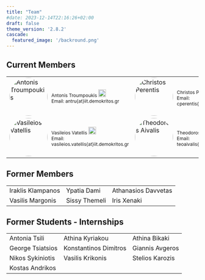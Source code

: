 ```yaml
---
title: "Team"
#date: 2023-12-14T22:16:26+02:00
draft: false
theme_version: '2.8.2'
cascade:
  featured_image: '/backround.png'
---
```


## Current Members

<table>
  <tr>
    <td>
      <div style="display: flex; align-items: center;">
        <img src="/antru.png" alt="Antonis Troumpoukis" style="width:100px; height:100px; margin-right: 10px; border-radius: 50%;">
        <div style="font-size: 12px;">
          Antonis Troumpoukis
          <a href="https://www.linkedin.com/in/antonis-troumpoukis-a8755864/">
            <img src="/linkedin.png" alt="LinkedIn" style="width:20px; height:20px;">
          </a><br>
          Email: antru{at}iit.demokritos.gr
        </div>
      </div>
    </td>
    <td>
      <div style="display: flex; align-items: center;">
        <img src="/default.png" alt="Christos Perentis" style="width:100px; height:100px; margin-right: 10px; border-radius: 50%;">
        <div style="font-size: 12px;">
          Christos Perentis
          <a href="https://www.linkedin.com/in/perentis/">
            <img src="/linkedin.png" alt="LinkedIn" style="width:20px; height:20px;">
          </a><br>
          Email: cperentis{at}iit.demokritos.gr
        </div>
      </div>
    </td>
    <td>
      <div style="display: flex; align-items: center;">
        <img src="/default.png" alt="Antonis Ganios" style="width:100px; height:100px; margin-right: 10px; border-radius: 50%;">
        <div style="font-size: 12px;">
          Antonis Ganios
          <a href="https://www.linkedin.com/in/antonis-gkanios-1462821aa/">
            <img src="/linkedin.png" alt="LinkedIn" style="width:20px; height:20px;">
          </a><br>
          Email: ant.ganios{at}iit.demokritos.gr
        </div>
      </div>
    </td>
  </tr>
  <tr>
    <td>
      <div style="display: flex; align-items: center;">
        <img src="/vasilis.png" alt="Vasileios Vatellis" style="width:100px; height:100px; margin-right: 10px; border-radius: 50%;">
        <div style="font-size: 12px;">
          Vasileios Vatellis
          <a href="https://www.linkedin.com/in/vasileios-vatellis/">
            <img src="/linkedin.png" alt="LinkedIn" style="width:20px; height:20px;">
          </a><br>
          Email: vasileios.vatellis{at}iit.demokritos.gr
        </div>
      </div>
    </td>
    <td>
      <div style="display: flex; align-items: center;">
        <img src="/aivalis.png" alt="Theodoros Aivalis" style="width:100px; height:100px; margin-right: 10px; border-radius: 50%;">
        <div style="font-size: 12px;">
          Theodoros Aivalis
          <a href="https://www.linkedin.com/in/thodoris-aivalis-559581223/">
            <img src="/linkedin.png" alt="LinkedIn" style="width:20px; height:20px;">
          </a><br>
          Email: teoaivalis{at}iit.demokritos.gr
        </div>
      </div>
    </td>
  </tr>
</table>

## Former Members

<table>
  <tr>
    <td>Iraklis Klampanos</td>
    <td>Ypatia Dami</td>
    <td>Athanasios Davvetas</td>
  </tr>
  <tr>
    <td>Vasilis Margonis</td>
    <td>Sissy Themeli</td>
    <td>Iris Xenaki</td>
  </tr>
</table>

## Former Students - Internships

<table>
  <tr>
    <td>Antonia Tsili</td>
    <td>Athina Kyriakou</td>
    <td>Athina Bikaki</td>
  </tr>
  <tr>
    <td>George Tsiatsios</td>
    <td>Konstantinos Dimitros</td>
    <td>Giannis Avgeros</td>
  </tr>
  <tr>
    <td>Nikos Sykiniotis</td>
    <td>Vasilis Krikonis</td>
    <td>Stelios Karozis</td>
  </tr>
  <tr>
    <td>Kostas Andrikos</td>
  </tr>
</table>


